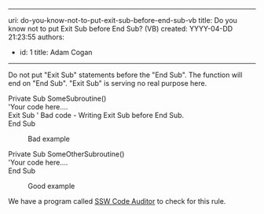 

---
uri: do-you-know-not-to-put-exit-sub-before-end-sub-vb
title: Do you know not to put Exit Sub before End Sub? (VB)
created: YYYY-04-DD 21:23:55
authors:
  - id: 1
    title: Adam Cogan
---




<span class='intro'> ​Do not put &quot;Exit Sub&quot; statements before the &quot;End Sub&quot;. The function will end on &quot;End Sub&quot;. &quot;Exit Sub&quot; is serving no real purpose here.<br> </span>

<p class="ssw15-rteElement-CodeArea">Private Sub SomeSubroutine()<br>'Your code here....<br>Exit Sub ' Bad code - Writing Exit Sub before End Sub.<br>End Sub</p><dd class="ssw15-rteElement-FigureBad">Bad example​<br></dd><p class="ssw15-rteElement-CodeArea">Private Sub SomeOtherSubroutine()<br>'Your code here....<br>End Sub</p><dd class="ssw15-rteElement-FigureGood"> Good example​<br></dd><p class="ssw15-rteElement-YellowBorderBox">We have a program called&#160;<a href="https&#58;//www.ssw.com.au/ssw/CodeAuditor/Rules.aspx#ExitSub">SSW Code Auditor</a>&#160;to check for this rule.</p>
​<br>


